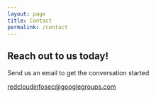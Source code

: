 ```yaml
---
layout: page
title: Contact
permalink: /contact
---
```



## Reach out to us today!
Send us an email to get the conversation started

[redcloudinfosec@googlegroups.com](mailto:redcloudinfosec@googlegroups.com)

